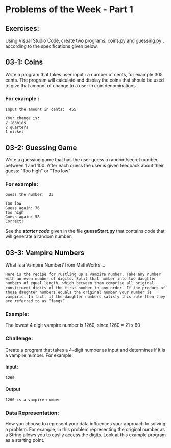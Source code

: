 # Problems of the Week - Part 1

## Exercises:

Using Visual Studio Code, create two programs:  coins.py and guessing.py , according to the specifications given below.

## 03-1:  Coins
Write a program that takes user input : a number of cents, for example 305 cents.
The program will calculate and display the coins that should be used to give that amount of change to a user in coin denominations.
 
### For example :
```
Input the amount in cents:  455

Your change is:
2 Toonies
2 quarters
1 nickel
```

## 03-2: Guessing Game
Write a guessing game that has the user guess a random/secret number between 1 and 100.  After each quess the user is given feedback about their guess:  "Too high"  or "Too low"

### For example:
```
Guess the number:  23

Too low
Guess again: 76
Too high
Guess again: 58
Correct!
```

See the ***starter code*** given in the file **guessStart.py** that contains code that will generate a random number.

## 03-3: Vampire Numbers


What is a Vampire Number?
from MathWorks ...

```
Here is the recipe for rustling up a vampire number. Take any number with an even number of digits. Split that number into two daughter numbers of equal length, which between them comprise all original constituent digits of the first number in any order. If the product of those daughter numbers equals the original number your number is vampiric. In fact, if the daughter numbers satisfy this rule then they are referred to as “fangs”.
```

### Example:

The lowest 4 digit vampire number is 1260, since 1260 = 21 x 60

### Challenge:
Create a program that takes a 4-digit number as input and determines if it is a vampire number.  For example:

#### Input:
```
1260
```
#### Output
```
1260 is a vampire number
```

### Data Representation:
How you choose to represent your data influences your approach to solving a problem.  For example, in this problem representing the original number as a String allows you to easily access the digits.  Look at this example program as a starting point.
